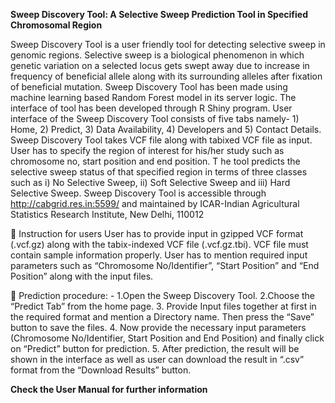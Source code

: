**Sweep Discovery Tool: A Selective Sweep Prediction Tool in Specified Chromosomal Region**

Sweep Discovery Tool is a user friendly tool for detecting selective sweep in genomic regions. Selective sweep is a biological phenomenon in which genetic variation on a selected locus gets swept away due to increase in frequency of beneficial allele along with its surrounding alleles after fixation of beneficial mutation. 
Sweep Discovery Tool has been made using machine learning based Random Forest model in its server logic. The interface of tool has been developed through R Shiny program. 
User interface of the Sweep Discovery Tool consists of five tabs namely- 1) Home, 2) Predict, 3) Data Availability, 4) Developers and 5) Contact Details. 
Sweep Discovery Tool takes VCF file along with tabixed VCF file as input. User has to specify the region of interest for his/her study such as chromosome no, start position and end position. T
he tool predicts the selective sweep status of that specified region in terms of three classes such as i) No Selective Sweep, ii) Soft Selective Sweep and iii) Hard Selective Sweep. 
Sweep Discovery Tool is accessible through http://cabgrid.res.in:5599/ and maintained by ICAR-Indian Agricultural Statistics Research Institute, New Delhi, 110012

	Instruction for users
User has to provide input in gzipped VCF format (.vcf.gz) along with the tabix-indexed VCF file (.vcf.gz.tbi). VCF file must contain sample information properly.
User has to mention required input parameters such as “Chromosome No/Identifier”, “Start Position” and “End Position” along with the input files.

	Prediction procedure: -
1.Open the Sweep Discovery Tool.
2.Choose the “Predict Tab” from the home page.
3. Provide Input files together at first in the required format and mention a Directory name. Then press the “Save” button to save the files.
4. Now provide the necessary input parameters (Chromosome No/Identifier, Start Position and End Position) and finally click on “Predict” button for prediction.
5. After prediction, the result will be shown in the interface as well as user can download the result in “.csv” format from the “Download Results” button.

**Check the User Manual for further information**
